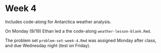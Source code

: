# Week 4

Includes code-along for Antarctica weather analysis.

On Monday (9/19) Ethan led a the code-along `weather-lesson-blank.Rmd`. 

The problem set `problem-set-week-4.Rmd` was assigned Monday after class, and due Wednesday night (test on Friday).


